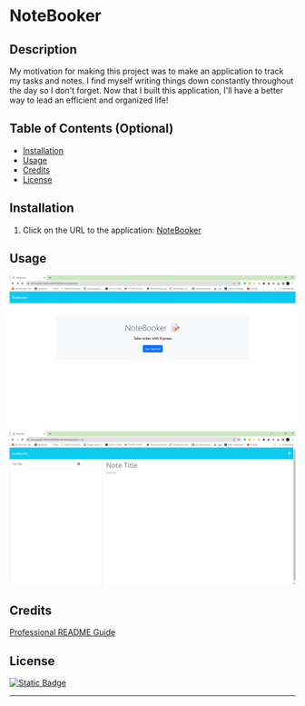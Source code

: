 # NoteBooker

## Description

My motivation for making this project was to make an application to track my tasks and notes.
I find myself writing things down constantly throughout the day so I don't forget.
Now that I built this application, I'll have a better way to lead an efficient and organized life!


## Table of Contents (Optional)

- [Installation](#installation)
- [Usage](#usage)
- [Credits](#credits)
- [License](#license)

## Installation

1. Click on the URL to the application: [NoteBooker](https://notebooker-f087a22e3a03.herokuapp.com/)

## Usage

![Home Page](images/noteBooker1.png)
![Notes Page](images/noteBooker2.png)

## Credits

[Professional README Guide](https://coding-boot-camp.github.io/full-stack/github/professional-readme-guide)

## License

[![Static Badge](https://img.shields.io/badge/License-MIT-blue)](https://choosealicense.com/licenses/mit)

---
